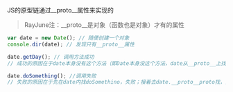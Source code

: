 JS的原型链通过\_\_proto\_\_属性来实现的

>RayJune注：\_\_proto\_\_是对象（函数也是对象）才有的属性

```js
var date = new Date(); // 随便创建一个对象
console.dir(date); // 发现只有__proto__属性

date.getDay(); // 调用方法成功
// 成功的原因在于date本身没有这个方法（即Date本身没这个方法，date从__proto__上找到object，找到了这个方法，所以调用成功）

date.doSomething(); //调用失败
// 失败的原因在于先在date内找doSomethino，失败；接着去date.__proto__proto找，失败；接着去date.__proto__proto__proto找，发现不存在了，null，所以报出错误
```

